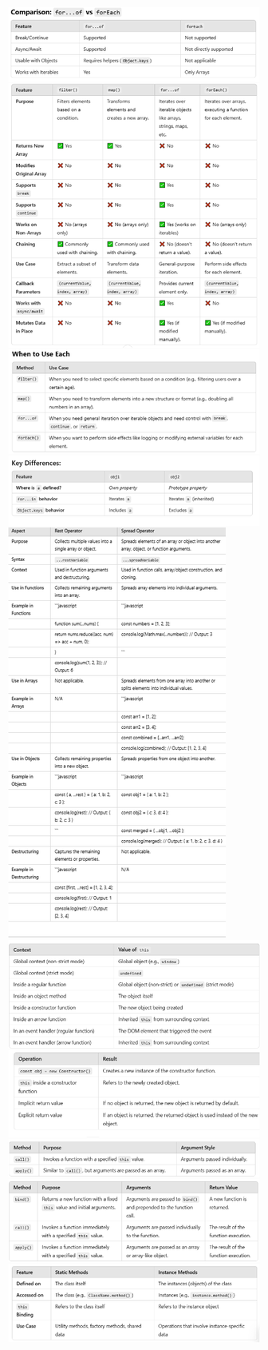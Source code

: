 <img src="./utils/forOf_forEach.png">
<!--  -->
<img src="./utils/differences.png">
<!--  -->
<img src="./utils/whenToUse.png">
<!--  -->
<img src="./utils/objects.png">
<!--  -->
<img src="./utils/spread_rest.png">
<!--  -->
<img src="./utils/this.png">
<!--  -->
<img src="./utils/newKeyword.png">
<!--  -->
<img src="./utils/call_apply.png">
<!--  -->
<img src="./utils//call_bind_apply.png">
<!--  -->
<img src="./utils/static.png">
<!--  -->
<!-- <img src="./utils/call_apply.png"> -->
